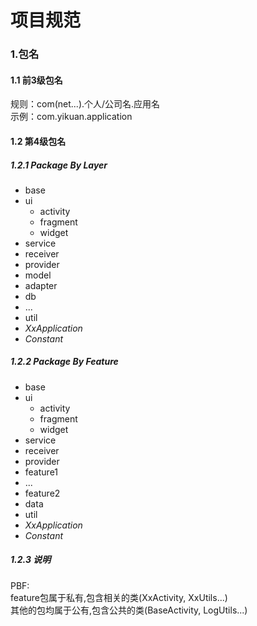 # 项目规范

### 1.包名

#### 1.1 前3级包名
规则：com(net...).个人/公司名.应用名  
示例：com.yikuan.application  

#### 1.2 第4级包名

##### 1.2.1 Package By Layer
- base
- ui
  - activity
  - fragment
  - widget
- service
- receiver
- provider
- model
- adapter
- db
- ...
- util
- *XxApplication*
- *Constant*

##### 1.2.2 Package By Feature
- base
- ui
  - activity
  - fragment
  - widget
- service
- receiver
- provider
- feature1
- ...
- feature2
- data
- util
- *XxApplication*
- *Constant*

##### 1.2.3 说明
PBF:   
feature包属于私有,包含相关的类(XxActivity, XxUtils...)  
其他的包均属于公有,包含公共的类(BaseActivity, LogUtils...)